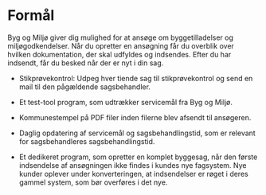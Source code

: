 # Formål

Byg og Miljø giver dig mulighed for at ansøge om byggetilladelser og miljøgodkendelser.
Når du opretter en ansøgning får du overblik over hvilken dokumentation, der skal
udfyldes og indsendes. Efter du har indsendt, får du besked når der er nyt i din sag.




- Stikprøvekontrol: Udpeg hver tiende sag til stikprøvekontrol og send en mail til den pågældende sagsbehandler.

- Et test-tool program, som udtrækker servicemål fra Byg og Miljø.

- Kommunestempel på PDF filer inden filerne blev afsendt til ansøgeren.

- Daglig opdatering af servicemål og sagsbehandlingstid, som er relevant for sagsbehandleres sagsbehandlingstid.

- Et dedikeret program, som opretter en komplet byggesag, når den første indsendelse af ansøgningen ikke findes i kundes nye fagsystem. Nye kunder oplever under konverteringen, at indsendelser er røget i deres gammel system, som bør overføres i det nye.
